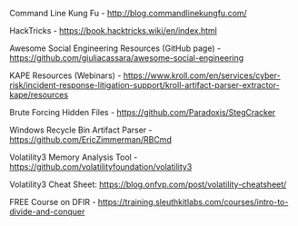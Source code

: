 Command Line Kung Fu - http://blog.commandlinekungfu.com/

HackTricks - https://book.hacktricks.wiki/en/index.html

Awesome Social Engineering Resources (GitHub page) - https://github.com/giuliacassara/awesome-social-engineering

KAPE Resources (Webinars) - https://www.kroll.com/en/services/cyber-risk/incident-response-litigation-support/kroll-artifact-parser-extractor-kape/resources

Brute Forcing Hidden Files - https://github.com/Paradoxis/StegCracker 

Windows Recycle Bin Artifact Parser - https://github.com/EricZimmerman/RBCmd

Volatility3 Memory Analysis Tool - https://github.com/volatilityfoundation/volatility3

Volatility3 Cheat Sheet: https://blog.onfvp.com/post/volatility-cheatsheet/

FREE Course on DFIR - https://training.sleuthkitlabs.com/courses/intro-to-divide-and-conquer
